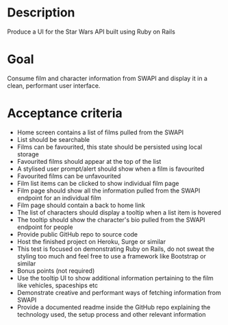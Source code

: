 # Description

Produce a UI for the Star Wars API built using Ruby on Rails

# Goal

Consume film and character information from SWAPI and display it in a clean, performant user interface.

# Acceptance criteria

- Home screen contains a list of films pulled from the SWAPI
- List should be searchable
- Films can be favourited, this state should be persisted using local storage
- Favourited films should appear at the top of the list
- A stylised user prompt/alert should show when a film is favourited
- Favourited films can be unfavourited
- Film list items can be clicked to show individual film page
- Film page should show all the information pulled from the SWAPI endpoint for an individual film
- Film page should contain a back to home link
- The list of characters should display a tooltip when a list item is hovered
- The tooltip should show the character's bio pulled from the SWAPI endpoint for people
- Provide public GitHub repo to source code
- Host the finished project on Heroku, Surge or similar
- This test is focused on demonstrating Ruby on Rails, do not sweat the styling too much and feel free to use a framework like Bootstrap or similar
- Bonus points (not required)
- Use the tooltip UI to show additional information pertaining to the film like vehicles, spaceships etc
- Demonstrate creative and performant ways of fetching information from SWAPI
- Provide a documented readme inside the GitHub repo explaining the technology used, the setup process and other relevant information
